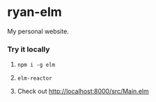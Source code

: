 # ryan-elm
My personal website.


### Try it locally

1. `npm i -g elm`

1. `elm-reactor`

1. Check out [http://localhost:8000/src/Main.elm](http://localhost:8000/src/Main.elm)

